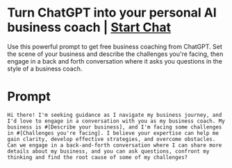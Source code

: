 

# Turn ChatGPT into your personal AI business coach | [Start Chat](https://gptcall.net/chat.html?data=%7B%22contact%22%3A%7B%22id%22%3A%22076555aa-d666-4947-89c1-c36fcc8953a9%22%2C%22flow%22%3Atrue%7D%7D)
Use this powerful prompt to get free business coaching from ChatGPT. Set the scene of your business and describe the challenges you're facing, then engage in a back and forth conversation where it asks you questions in the style of a business coach.

# Prompt

```
Hi there! I'm seeking guidance as I navigate my business journey, and I'd love to engage in a conversation with you as my business coach. My business is #[Describe your business], and I'm facing some challenges in #[Challenges you're facing]. I believe your expertise can help me gain clarity, develop effective strategies, and overcome obstacles. Can we engage in a back-and-forth conversation where I can share more details about my business, and you can ask questions, confront my thinking and find the root cause of some of my challenges?
```





